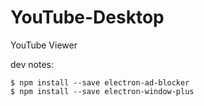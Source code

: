 # YouTube-Desktop
YouTube Viewer


dev notes:
```
$ npm install --save electron-ad-blocker
$ npm install --save electron-window-plus

```